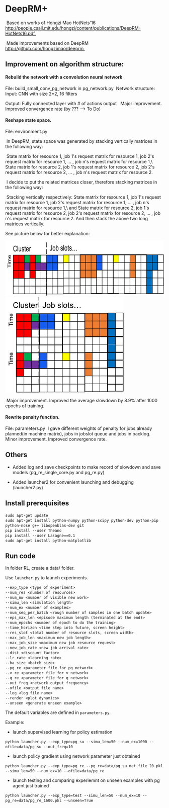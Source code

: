 # DeepRM+ 
 Based on works of Hongzi Mao HotNets'16 http://people.csail.mit.edu/hongzi/content/publications/DeepRM-HotNets16.pdf 
 
 Made improvements based on DeepRM http://github.com/hongzimao/deeprm 
 
## Improvement on algorithm structure: 

#### Rebuild the network with a convolution neural network 

File: build_small_conv_pg_network in pg_network.py
 Network structure: Input: CNN with size 2*2, 16 filters 

Output: Fully connected layer with # of actions output 
 Major improvement. Improved convergence rate (by ??? --> To Do) 
#### Reshape state space. 

File: environment.py

 In DeepRM, state space was generated by stacking vertically matrices in the following way:
 
 State matrix for resource 1, job 1's request matrix for resource 1, job 2's request matrix for resource 1, ... , job n's request matrix for resource 1,\  State matrix for resource 2, job 1's request matrix for resource 2, job 2's request matrix for resource 2, ... , job n's request matrix for resource 2. 
 
 I decide to put the related matrices closer, therefore stacking matrices in the following way:
 
 Stacking vertically respectively: State matrix for resource 1, job 1's request matrix for resource 1, job 2's request matrix for resource 1, ... , job n's request matrix for resource 1,\ and State matrix for resource 2, job 1's request matrix for resource 2, job 2's request matrix for resource 2, ... , job n's request matrix for resource 2. And then stack the above two long matrices vertically. 
 
See picture below for better explanation:

<img src="https://github.com/BrightFeather/deeprm_conv/blob/master/deeprm%20state%20space.png" alt="Original state matrix" title="Original state matrix" height="175" />


<img src="https://github.com/BrightFeather/deeprm_conv/blob/master/deeprm2%20state%20space.png" alt="Original state matrix" title="Original state matrix" height="305" />



 Major improvement. Improved the average slowdown by 8.9% after 1000 epochs of training.

#### Rewrite penalty function. 

File: parameters.py 
 I gave different weights of penalty for jobs already planned(in machine matrix), jobs in jobslot queue and jobs in backlog.  Minor improvement. Improved convergence rate.

## Others  
* Added log and save checkpoints to make record of slowdown and save models (pg_re_single_core.py and pg_re.py)
 

* Added launcher2 for convenient launching and debugging (launcher2.py)

## Install prerequisites

```
sudo apt-get update
sudo apt-get install python-numpy python-scipy python-dev python-pip python-nose g++ libopenblas-dev git
pip install --user Theano
pip install --user Lasagne==0.1
sudo apt-get install python-matplotlib
```

## Run code
In folder RL, create a data/ folder. 

Use `launcher.py` to launch experiments. 


```
--exp_type <type of experiment> 
--num_res <number of resources> 
--num_nw <number of visible new work> 
--simu_len <simulation length> 
--num_ex <number of examples> 
--num_seq_per_batch <rough number of samples in one batch update> 
--eps_max_len <episode maximum length (terminated at the end)>
--num_epochs <number of epoch to do the training>
--time_horizon <time step into future, screen height> 
--res_slot <total number of resource slots, screen width> 
--max_job_len <maximum new job length> 
--max_job_size <maximum new job resource request> 
--new_job_rate <new job arrival rate> 
--dist <discount factor> 
--lr_rate <learning rate> 
--ba_size <batch size> 
--pg_re <parameter file for pg network> 
--v_re <parameter file for v network> 
--q_re <parameter file for q network> 
--out_freq <network output frequency> 
--ofile <output file name> 
--log <log file name> 
--render <plot dynamics> 
--unseen <generate unseen example> 
```


The default variables are defined in `parameters.py`.


Example: 
  - launch supervised learning for policy estimation 
  
  ```
  python launcher.py --exp_type=pg_su --simu_len=50 --num_ex=1000 --ofile=data/pg_su --out_freq=10 
  ```
  - launch policy gradient using network parameter just obtained
  
  ```
  python launcher.py --exp_type=pg_re --pg_re=data/pg_su_net_file_20.pkl --simu_len=50 --num_ex=10 --ofile=data/pg_re
  ```
  - launch testing and comparing experiemnt on unseen examples with pg agent just trained
  
  ```
  python launcher.py --exp_type=test --simu_len=50 --num_ex=10 --pg_re=data/pg_re_1600.pkl --unseen=True
  ```
